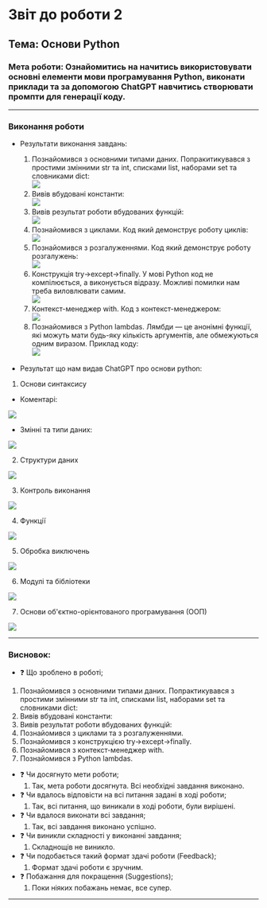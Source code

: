 # Звіт до роботи 2
## Тема: Основи Python
### Мета роботи: Ознайомитись на начитись використовувати основні елементи мови програмування Python, виконати приклади та за допомогою ChatGPT навчитись створювати промпти для генерації коду.

---
### Виконання роботи
* Результати виконання завдань:
    1. Познайомився з основними типами даних. Попракитикувався з простими змінними str та int, списками list, наборами set та словниками dict:      
    ![](./images/1_image.png)
    2. Вивів вбудовані константи:                                       
    ![](./images/2_image.png)
    3. Вивів результат роботи вбудованих функцій:                                           
    ![](./images/3_image.png)
    4. Познайомився з циклами. Код який демонструє роботу циклів:                           
    ![](./images/4_image.png)
    5. Познайомився з розгалуженнями. Код який демонструє роботу розгалужень:                        
    ![](./images/5_image.png)
    6. Конструкція try->except->finally. У мові Python код не компілюється, а виконується відразу. Можливі помилки нам треба виловлювати самим.     
    ![](./images/6_image.png)
    7. Контекст-менеджер with. Код з контекст-менеджером:                                  
    ![](./images/7_image.png)
    8. Познайомився з Python lambdas. Лямбди — це анонімні функції, які можуть мати будь-яку кількість аргументів, але обмежуються одним виразом. Приклад коду:        
    ![](./images/8_image.png)
    


* Результат що нам видав ChatGPT про основи python:
1. Основи синтаксису
- Коментарі:   

![](./base_img/1_image.png)

- Змінні та типи даних:  

![](./base_img/2_image.png)

2. Структури даних 

![](./base_img/3_image.png)

3. Контроль виконання 

![](./base_img/4_image.png)

4. Функції 

![](./base_img/5_image.png)

5. Обробка виключень   

![](./base_img/6_image.png)

6. Модулі та бібліотеки 

![](./base_img/7_image.png)

7. Основи об'єктно-орієнтованого програмування (ООП) 

![](./base_img/8_image.png)

---
### Висновок:

- :question: Що зроблено в роботі;
1. Познайомився з основними типами даних. Попрактикувався з простими змінними str та int, списками list, наборами set та словниками dict:
2. Вивів вбудовані константи:
3. Вивів результат роботи вбудованих функцій:
4. Познайомився з циклами та з розгалуженнями.
5. Познайомився з конструкцією try->except->finally. 
6. Познайомився з контекст-менеджер with. 
7. Познайомився з Python lambdas. 
- :question: Чи досягнуто мети роботи;
    1. Так, мета роботи досягнута. Всі необхідні завдання виконано.
- :question: Чи вдалось відповісти на всі питання задані в ході роботи;
    1. Так, всі питання, що виникали в ході роботи, були вирішені.
- :question: Чи вдалося виконати всі завдання;
    1. Так, всі завдання виконано успішно.
- :question: Чи виникли складності у виконанні завдання;
    1. Складнощів не виникло. 
- :question: Чи подобається такий формат здачі роботи (Feedback);
    1. Формат здачі роботи є зручним.
- :question: Побажання для покращення (Suggestions);
    1. Поки ніяких побажань немає, все супер.

---